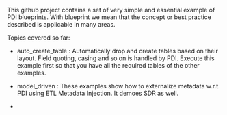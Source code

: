 This github project contains a set of very simple and essential example of PDI blueprints.
With blueprint we mean that the concept or best practice described is applicable in many areas.

Topics covered so far:

- auto_create_table : Automatically drop and create tables based on their layout.  Field quoting, casing and so on is handled by PDI. 
                      Execute this example first so that you have all the required tables of the other examples.

- model_driven : These examples show how to externalize metadata w.r.t. PDI using ETL Metadata Injection.  It demoes SDR as well.

- 
